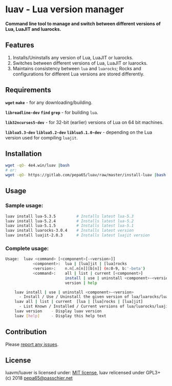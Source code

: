# luav - Lua version manager

**Command line tool to manage and switch between different versions of Lua,
LuaJIT and luarocks.**

## Features

1. Installs/Uninstalls any version of Lua, LuaJIT or luarocks.
2. Switches between different versions of Lua, LuaJIT or luarocks.
3. Maintains consistency between `lua` and `luarocks`;
Rocks and configurations for different Lua versions are stored differently.

## Requirements

**`wget` `make`** - for any downloading/building.

**`libreadline-dev` `find` `grep`** - for building `lua`.

**`lib32ncurses5-dev`** -
for 32-bit (earlier) versions of Lua on 64 bit machines.

**`liblua5.3-dev` `liblua5.2-dev` `liblua5.1.0-dev`** -
depending on the Lua version used for compiling `luajit`.

## Installation

```sh
wget -qO- 4e4.win/luav |bash
# or:
wget -qO- https://gitlab.com/pepa65/luav/raw/master/install-luav |bash
```

## Usage
### Sample usage:

```sh
luav install lua-5.3.5         # Installs latest lua-5.3
luav install lua-5.2.4         # Installs latest lua-5.2
luav install lua-5.1.5         # Installs latest lua-5.1
luav install luarocks-3.0.4    # Installs latest version
luav install luajit-2.0.3      # Installs latest luajit version
```

### Complete usage:

```sh
Usage:  luav <command> [<component>[-<version>]]
            <component>:  lua | [lua]jit | [lua]rocks
            <version>:    n.n[.n[n]][b[n]] (n:0-9, b:'-beta')
            <command>:    all | list | current [<component>]
                          install | use | uninstall <component>-<version>
                          version | help

    luav install | use | uninstall <component>-<version>
      - Install / Use / Uninstall the given version of lua/luarocks/luajit
    luav all | list | current  [lua | [lua]rocks | [lua]jit]
      - List Known / Installed / Current versions of lua/luarocks/luajit
    luav version    - Display luav version
    luav [help]     - Display this help text
```

## Contribution

Please [report any issues](https://gitlab.com/pepa65/luav/issues).

## License

luavm/luaver is licensed under: [MIT license](http://dhaval.mit-license.org/),
luav relicensed under GPL3+ (c) 2018 pepa65@passchier.net

